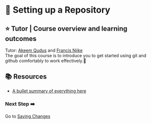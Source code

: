 # :flags: Setting up a Repository

## :star: Tutor | Course overview and learning outcomes 

Tutor: [Akeem Qudus](https://github.com/holytech) and [Francis Njike](https://github.com/clashkid155)<br>
The goal of this course is to introduce you to get started using git and github comfortably to work effectively.🚀



## 📚  Resources 
* [A bullet summary of everything here](https://docs.google.com/presentation/d/1K_Fj9X1VdctS1RVYVdldnx0yh1n5YaPpYCPgiFDuZCg/edit?usp=sharing) 

### Next Step :arrow_right:
Go to [Saving Changes](./2_Saving_changes.md)